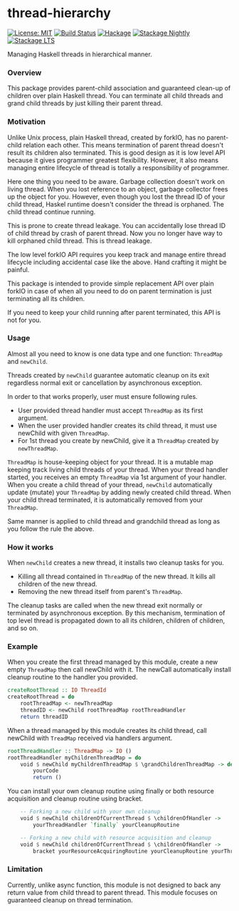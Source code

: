 # thread-hierarchy

[![License: MIT](https://img.shields.io/badge/License-MIT-brightgreen.svg)](https://opensource.org/licenses/MIT)
[![Build Status](https://travis-ci.org/nshimaza/thread-hierarchy.svg?branch=master)](https://travis-ci.org/nshimaza/thread-hierarchy)
[![Hackage](https://img.shields.io/hackage/v/thread-hierarchy.svg?style=flat)](https://hackage.haskell.org/package/thread-hierarchy)
[![Stackage Nightly](http://stackage.org/package/thread-hierarchy/badge/nightly)](http://stackage.org/nightly/package/thread-hierarchy)
[![Stackage LTS](http://stackage.org/package/thread-hierarchy/badge/lts)](http://stackage.org/lts/package/thread-hierarchy)

Managing Haskell threads in hierarchical manner.

### Overview

This package provides parent-child association and guaranteed clean-up of children
over plain Haskell thread.  You can terminate all child threads and grand child threads by
just killing their parent thread.

### Motivation

Unlike Unix process, plain Haskell thread, created by forkIO, has no parent-child relation each other.
This means termination of parent thread doesn't result its children also terminated.
This is good design as it is low level API because it gives programmer greatest flexibility.
However, it also means managing entire lifecycle of thread is totally a responsibility of programmer.

Here one thing you need to be aware.  Garbage collection doesn't work on living thread.
When you lost reference to an object, garbage collector frees up the object for you.
However, even though you lost the thread ID of your child thread, Haskel runtime doesn't consider
the thread is orphaned.  The child thread continue running.

This is prone to create thread leakage.  You can accidentally lose thread ID of child thread
by crash of parent thread.  Now you no longer have way to kill orphaned child thread.
This is thread leakage.

The low level forkIO API requires you keep track and manage entire thread lifecycle
including accidental case like the above.  Hand crafting it might be painful.

This package is intended to provide simple replacement API over plain forkIO in case of when
all you need to do on parent termination is just terminating all its children.

If you need to keep your child running after parent terminated, this API is not for you.
 
### Usage 

Almost all you need to know is one data type and one function:  `ThreadMap` and `newChild`.

Threads created by `newChild` guarantee automatic cleanup on its exit
regardless normal exit or cancellation by asynchronous exception.

In order to that works properly, user must ensure following rules.

* User provided thread handler must accept `ThreadMap` as its first argument.
* When the user provided handler creates its child thread, it must use newChild with given `ThreadMap`.
* For 1st thread you create by newChild, give it a `ThreadMap` created by `newThreadMap`.

`ThreadMap` is house-keeping object for your thread.  It is a mutable map keeping track
living child threads of your thread.  When your thread handler started, you receives
an empty `ThreadMap` via 1st argument of your handler.  When you create a child thread
of your thread, `newChild` automatically update (mutate) your `ThreadMap` by adding
newly created child thread.  When your child thread terminated, it is automatically removed
from your `ThreadMap`.

Same manner is applied to child thread and grandchild thread as long as you follow the rule the above.

### How it works

When `newChild` creates a new thread, it installs two cleanup tasks for you.

* Killing all thread contained in `ThreadMap` of the new thread.  It kills all children of the new thread.
* Removing the new thread itself from parent's `ThreadMap`.

The cleanup tasks are called when the new thread exit normally or terminated by asynchronous exception.
By this mechanism, termination of top level thread is propagated down to all its children,
 children of children, and so on.

### Example

When you create the first thread managed by this module, create a new empty `ThreadMap` then call
newChild with it.  The newCall automatically install cleanup routine to the handler you provided.

```haskell
createRootThread :: IO ThreadId
createRootThread = do
    rootThreadMap <- newThreadMap
    threadID <- newChild rootThreadMap rootThreadHandler
    return threadID
```

When a thread managed by this module creates its child thread, call newChild with `TreadMap`
received via handlers argument.

```haskell
rootThreadHandler :: ThreadMap -> IO ()
rootThreadHandler myChildrenThreadMap = do
    void $ newChild myChildrenThreadMap $ \grandChildrenThreadMap -> do
        yourCode
        return ()
```

You can install your own cleanup routine using finally or both resource acquisition and cleanup
routine using bracket.

```haskell
    -- Forking a new child with your own cleanup
    void $ newChild childrenOfCurrentThread $ \childrenOfHandler ->
        yourThreadHandler `finally` yourCleanupRoutine

    -- Forking a new child with resource acquisition and cleanup
    void $ newChild childrenOfCurrentThread $ \childrenOfHandler ->
        bracket yourResourceAcquiringRoutine yourCleanupRoutine yourThreadHandler
```

### Limitation

Currently, unlike async function, this module is not designed to back any return value
from child thread to parent thread.  This module focuses on guaranteed cleanup on thread termination.
